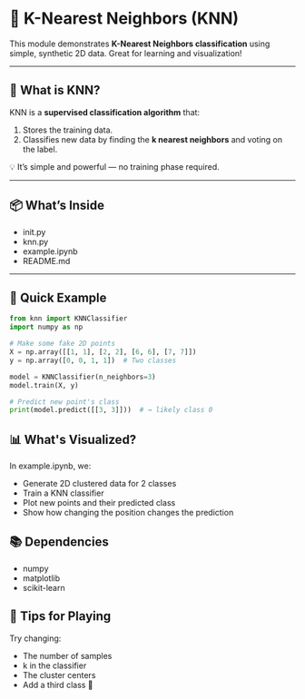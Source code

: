 # 🎯 K-Nearest Neighbors (KNN)

This module demonstrates **K-Nearest Neighbors classification** using simple, synthetic 2D data. Great for learning and visualization!

---

## 🧠 What is KNN?

KNN is a **supervised classification algorithm** that:
1. Stores the training data.
2. Classifies new data by finding the **k nearest neighbors** and voting on the label.

💡 It’s simple and powerful — no training phase required.

---

## 📦 What’s Inside

- init.py
- knn.py
- example.ipynb
- README.md

---

## 🚀 Quick Example

```python
from knn import KNNClassifier
import numpy as np

# Make some fake 2D points
X = np.array([[1, 1], [2, 2], [6, 6], [7, 7]])
y = np.array([0, 0, 1, 1])  # Two classes

model = KNNClassifier(n_neighbors=3)
model.train(X, y)

# Predict new point's class
print(model.predict([[3, 3]]))  # → likely class 0
```
## 📊 What's Visualized?
In example.ipynb, we:

- Generate 2D clustered data for 2 classes
- Train a KNN classifier
- Plot new points and their predicted class
- Show how changing the position changes the prediction

## 📚 Dependencies
- numpy
- matplotlib
- scikit-learn

## 🔧 Tips for Playing
Try changing:

- The number of samples
- k in the classifier
- The cluster centers
- Add a third class 🎨